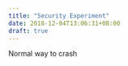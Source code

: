 ```yaml
---
title: "Security Experiment"
date: 2018-12-04T13:06:31+08:00
draft: true
---
```


Normal way to crash 